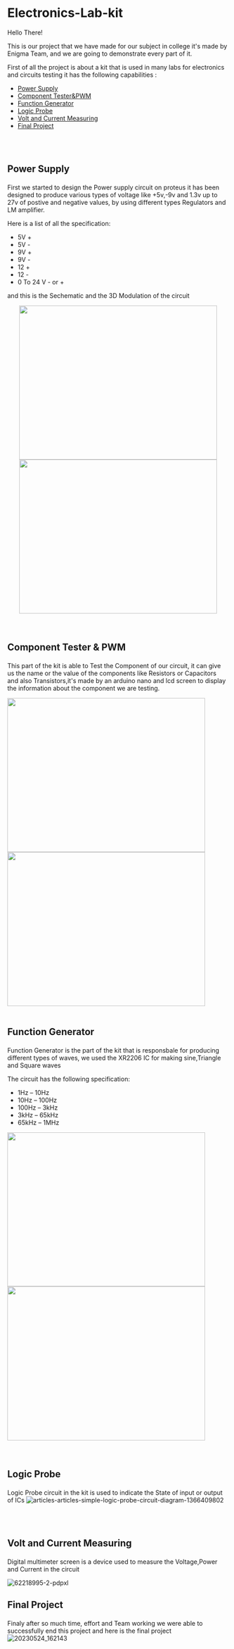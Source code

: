 # Electronics-Lab-kit

Hello There!

This is our project that we have made for our subject in college it's made by Enigma Team, and we are going to demonstrate every part of it.

First of all the project is about a kit that is used in many labs for electronics and circuits testing it has the following capabilities :

- <a href="#power-supply">Power Supply</a>
- <a href =#component-tester> Component Tester&PWM</a>
- <a href="#function-generator"> Function Generator</a>
- <a href="#logic-probe">Logic Probe</a> 
- <a href="#Volt-Meter">Volt and Current Measuring </a>
- <a href="#Final-Project"> Final Project</a>
<br>
<br>

## <p id="power-supply"> Power Supply </p>
First we started to design the Power supply circuit on proteus it has been designed to produce various types of voltage like +5v,-9v and 1.3v  up to 27v of postive and negative values, by using different types Regulators and LM amplifier.

Here is a list of all the specification:
 
- 5V +
- 5V -
- 9V +
- 9V -
- 12 +
- 12 -
- 0 To 24 V - or +

and this is the Sechematic and the 3D Modulation of the circuit
<div style="text-align:center">

 <img src="https://github.com/MohamedAboElnasr/electronics-Lab-kit/assets/114421344/5b7545fa-3b7d-47a7-868d-85d837f98506" width="450" height="350" >
 <img src="https://github.com/MohamedAboElnasr/electronics-Lab-kit/assets/114421344/ad5645e6-a43d-4aa9-9a51-bb76e63104e9" width="450" height="350">
 </div>
<br>
<br>


## <p id="component-tester">Component Tester & PWM </p>

This part of the kit is able to Test the Component of our circuit, it can give us the name or the value of the components like Resistors or Capacitors and also Transistors,it's made by an arduino nano and lcd screen to display the information about the component we are testing.

<div>
 <img src="https://github.com/MohamedAboElnasr/electronics-Lab-kit/assets/114421344/1c52a3e7-4664-4ece-8d7a-26d06fa2f2e1" width="450" height="350">
<img src="https://github.com/MohamedAboElnasr/electronics-Lab-kit/assets/114421344/e7bf655b-d8aa-46d9-ae74-85e9594d7bee"  width="450" height="350">

<br>
<br>
 
 
 ## <p id="function-generator">Function Generator </p>
 
 Function Generator is the part of the kit that is responsbale for producing different types of waves, we used the XR2206 IC for making sine,Triangle and Square waves 

 The circuit has the following specification:
 
* 1Hz – 10Hz
* 10Hz – 100Hz
* 100Hz – 3kHz
* 3kHz – 65kHz
* 65kHz – 1MHz
 
<div>
 <img src="https://github.com/MohamedAboElnasr/electronics-Lab-kit/assets/114421344/2fd388d8-0164-43ed-b835-1da0bdc721d2" width="450" height="350">
<img src="https://github.com/MohamedAboElnasr/electronics-Lab-kit/assets/114421344/3ff708ca-89d6-4f93-bc75-009e077bd2f1"  width="450" height="350">
 </div>
<br>
<br>
 
 
 
## <p id="logic-probe">Logic Probe </p>
 Logic Probe circuit in the kit is used to indicate the State of input or output of ICs 
![articles-articles-simple-logic-probe-circuit-diagram-1366409802](https://github.com/MohamedAboElnasr/electronics-Lab-kit/assets/114421344/eeae0f11-9e0b-4125-97ba-21c472c4ca0a)

<br>
<br>
 
 ## <p id="Volt-Meter"> Volt and Current Measuring </p>
 Digital multimeter screen is a device used to measure the Voltage,Power and Current in the circuit

![62218995-2-pdpxl](https://github.com/MohamedAboElnasr/electronics-Lab-kit/assets/114421344/804befd5-d891-4345-971a-472ee6eb788b)
 
 ## <p id="Final-Project"> Final Project</p>
 
 Finaly after so much time, effort and Team working we were able to successfully end this project and here is the final project 
 ![20230524_162143](https://github.com/MohamedAboElnasr/electronics-Lab-kit/assets/114421344/620bf76e-29c1-42c8-aad3-d7989238e311)
 
 
 
